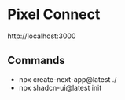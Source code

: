 # Pixel Connect

 http://localhost:3000

## Commands
- npx create-next-app@latest ./
- npx shadcn-ui@latest init